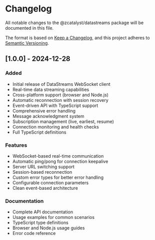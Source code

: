 # Changelog

All notable changes to the @zcatalyst/datastreams package will be documented in this file.

The format is based on [Keep a Changelog](https://keepachangelog.com/en/1.0.0/),
and this project adheres to [Semantic Versioning](https://semver.org/spec/v2.0.0.html).

## [1.0.0] - 2024-12-28

### Added
- Initial release of DataStreams WebSocket client
- Real-time data streaming capabilities
- Cross-platform support (browser and Node.js)
- Automatic reconnection with session recovery
- Event-driven API with TypeScript support
- Comprehensive error handling
- Message acknowledgment system
- Subscription management (live, earliest, resume)
- Connection monitoring and health checks
- Full TypeScript definitions

### Features
- WebSocket-based real-time communication
- Automatic ping/pong for connection keepalive
- Server URL switching support
- Session-based reconnection
- Custom error types for better error handling
- Configurable connection parameters
- Clean event-based architecture

### Documentation
- Complete API documentation
- Usage examples for common scenarios
- TypeScript type definitions
- Browser and Node.js usage guides
- Error code reference
